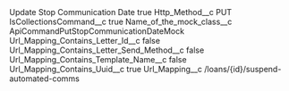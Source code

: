 <?xml version="1.0" encoding="UTF-8"?>
<CustomMetadata xmlns="http://soap.sforce.com/2006/04/metadata" xmlns:xsi="http://www.w3.org/2001/XMLSchema-instance" xmlns:xsd="http://www.w3.org/2001/XMLSchema">
    <label>Update Stop Communication Date</label>
    <protected>true</protected>
    <values>
        <field>Http_Method__c</field>
        <value xsi:type="xsd:string">PUT</value>
    </values>
    <values>
        <field>IsCollectionsCommand__c</field>
        <value xsi:type="xsd:boolean">true</value>
    </values>
    <values>
        <field>Name_of_the_mock_class__c</field>
        <value xsi:type="xsd:string">ApiCommandPutStopCommunicationDateMock</value>
    </values>
    <values>
        <field>Url_Mapping_Contains_Letter_Id__c</field>
        <value xsi:type="xsd:boolean">false</value>
    </values>
    <values>
        <field>Url_Mapping_Contains_Letter_Send_Method__c</field>
        <value xsi:type="xsd:boolean">false</value>
    </values>
    <values>
        <field>Url_Mapping_Contains_Template_Name__c</field>
        <value xsi:type="xsd:boolean">false</value>
    </values>
    <values>
        <field>Url_Mapping_Contains_Uuid__c</field>
        <value xsi:type="xsd:boolean">true</value>
    </values>
    <values>
        <field>Url_Mapping__c</field>
        <value xsi:type="xsd:string">/loans/{id}/suspend-automated-comms</value>
    </values>
</CustomMetadata>
